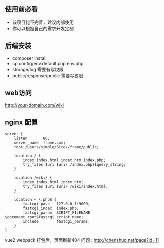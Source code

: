 ## 使用前必看

- 该项目比不完善，建议内部使用
- 你可以根据自己的需求开发定制

## 后端安装

- composer install
- cp config/env.default.php env.php
- storage/log 需要有写权限
- public/response/public 需要写权限

## web访问

http://your-domain.com/wiki

## nginx 配置

```
server {
    listen       80;
    server_name  frame.com;
    root /Users/simple/Sites/frame/public;

    location / {
        index index.html index.htm index.php;
        try_files $uri $uri/ /index.php?$query_string;
    }

    location /wiki/ {
        index index.html index.htm;
        try_files $uri $uri/ /wiki/index.html;
    }

    location ~ \.php$ {
        fastcgi_pass   127.0.0.1:9000;
        fastcgi_index  index.php;
        fastcgi_param  SCRIPT_FILENAME $document_root$fastcgi_script_name;
        include        fastcgi_params;
    }
}
```

vue2 webpack 打包后，页面刷新404 问题 : http://chenshuo.net/page?id=11